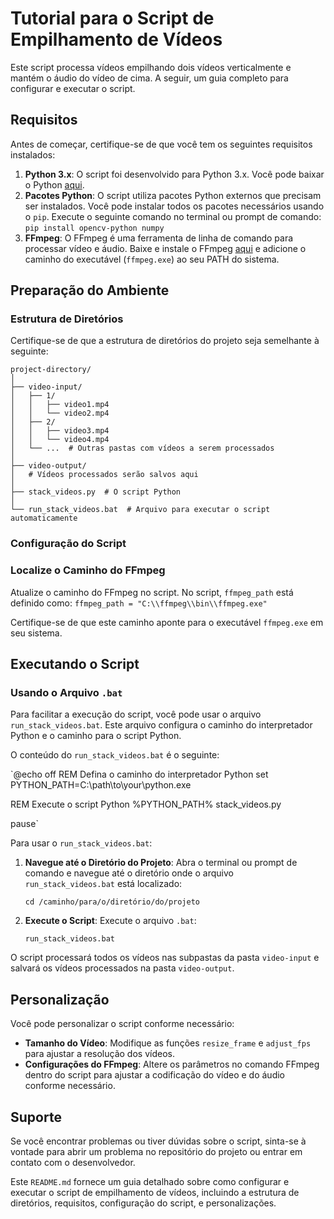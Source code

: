 # Tutorial para o Script de Empilhamento de Vídeos

Este script processa vídeos empilhando dois vídeos verticalmente e mantém o áudio do vídeo de cima. A seguir, um guia completo para configurar e executar o script.

## Requisitos

Antes de começar, certifique-se de que você tem os seguintes requisitos instalados:

1. **Python 3.x**: O script foi desenvolvido para Python 3.x. Você pode baixar o Python [aqui](https://www.python.org/downloads/).
 2. **Pacotes Python**: O script utiliza pacotes Python externos que precisam ser instalados. Você pode instalar todos os pacotes necessários usando o `pip`. Execute o seguinte comando no terminal ou prompt de comando:
`pip install opencv-python numpy`
3.  **FFmpeg**: O FFmpeg é uma ferramenta de linha de comando para processar vídeo e áudio. Baixe e instale o FFmpeg [aqui](https://ffmpeg.org/download.html) e adicione o caminho do executável (`ffmpeg.exe`) ao seu PATH do sistema.

## Preparação do Ambiente

### Estrutura de Diretórios

Certifique-se de que a estrutura de diretórios do projeto seja semelhante à seguinte:

    project-directory/
    │
    ├── video-input/
    │   ├── 1/
    │   │   ├── video1.mp4
    │   │   └── video2.mp4
    │   ├── 2/
    │   │   ├── video3.mp4
    │   │   └── video4.mp4
    │   └── ...  # Outras pastas com vídeos a serem processados
    │
    ├── video-output/
    │   # Vídeos processados serão salvos aqui
    │
    ├── stack_videos.py  # O script Python
    │
    └── run_stack_videos.bat  # Arquivo para executar o script automaticamente

### Configuração do Script

### Localize o Caminho do FFmpeg

Atualize o caminho do FFmpeg no script. No script, `ffmpeg_path` está definido como:
`ffmpeg_path = "C:\\ffmpeg\\bin\\ffmpeg.exe"` 

Certifique-se de que este caminho aponte para o executável `ffmpeg.exe` em seu sistema.

## Executando o Script

### Usando o Arquivo `.bat`

Para facilitar a execução do script, você pode usar o arquivo `run_stack_videos.bat`. Este arquivo configura o caminho do interpretador Python e o caminho para o script Python.

O conteúdo do `run_stack_videos.bat` é o seguinte:

`@echo off
REM Defina o caminho do interpretador Python
set PYTHON_PATH=C:\path\to\your\python.exe

REM Execute o script Python
%PYTHON_PATH% stack_videos.py

pause` 

Para usar o `run_stack_videos.bat`:

1.  **Navegue até o Diretório do Projeto**: Abra o terminal ou prompt de comando e navegue até o diretório onde o arquivo `run_stack_videos.bat` está localizado:

    `cd /caminho/para/o/diretório/do/projeto` 
    
2.  **Execute o Script**: Execute o arquivo `.bat`:
    
    `run_stack_videos.bat` 
    
O script processará todos os vídeos nas subpastas da pasta `video-input` e salvará os vídeos processados na pasta `video-output`.

## Personalização

Você pode personalizar o script conforme necessário:

-   **Tamanho do Vídeo**: Modifique as funções `resize_frame` e `adjust_fps` para ajustar a resolução dos vídeos.
-   **Configurações do FFmpeg**: Altere os parâmetros no comando FFmpeg dentro do script para ajustar a codificação do vídeo e do áudio conforme necessário.

## Suporte

Se você encontrar problemas ou tiver dúvidas sobre o script, sinta-se à vontade para abrir um problema no repositório do projeto ou entrar em contato com o desenvolvedor.

Este `README.md` fornece um guia detalhado sobre como configurar e executar o script de empilhamento de vídeos, incluindo a estrutura de diretórios, requisitos, configuração do script, e personalizações.
